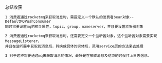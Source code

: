 
总结收获
    
    1 消费者通过rocketmq来获取消息时，需要定义一个默认的消费者bean对象--DefaultMQPushConsumer
    同时需要设置mq的相关属性，topic，group，nameserver，并且要设置监听器对象
    
    2 消费者通过rocketmq来获取消息时，还需要定义一个监听器对象，这个监听器对象需要实现MessageListener，
    并且在监听器中获取到消息后，转换成具体的实体后，调用service层的方法来去处理
    
    3 对于这种需要通过mq来获取消息的情况，最好是在接收消息及结束的时候打上日志信息。
    